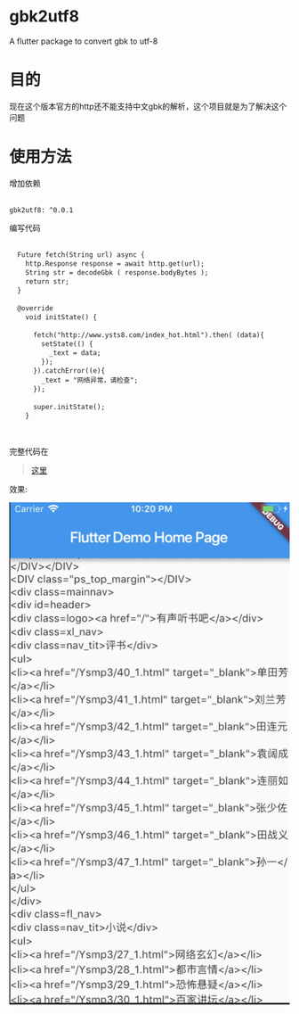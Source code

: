 # gbk2utf8
A flutter package to convert gbk to utf-8

# 目的

现在这个版本官方的http还不能支持中文gbk的解析，这个项目就是为了解决这个问题

# 使用方法

增加依赖

```

gbk2utf8: ^0.0.1

```

编写代码

```

  Future fetch(String url) async {
    http.Response response = await http.get(url);
    String str = decodeGbk ( response.bodyBytes );
    return str;
  }
  
  @override
    void initState() {
  
      fetch("http://www.ysts8.com/index_hot.html").then( (data){
        setState(() {
          _text = data;
        });
      }).catchError((e){
        _text = "网络异常，请检查";
      });
  
      super.initState();
    }



```

完整代码在

>[这里]()


效果:

![](https://github.com/jzoom/images/raw/master/gbk2utf8.png)
